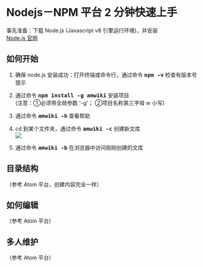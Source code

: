 # Nodejs－NPM 平台 2 分钟快速上手

事先准备：下载 Node.js (Javascript v8 引擎运行环境)，并安装  
[Node.js 官网](https://nodejs.org/)

## 如何开始

1. 确保 node.js 安装成功：打开终端或命令行，通过命令 <big>**`npm -v`**</big> 检查有版本号提示

2. 通过命令 <big>**`npm install -g amwiki`**</big> 安装项目  
   (注意：①必须带全局参数 '-g'； ②项目名称第三字母 w 小写)

3. 通过命令 <big>**`amwiki -h`**</big> 查看帮助

4. cd 到某个文件夹，通过命令 <big>**`amwiki -c`**</big> 创建新文库  
   ![](assets/010/20170720-1e299f83.png=400-)  

5. 通过命令 <big>**`amwiki -b`**</big> 在浏览器中访问刚刚创建的文库

## 目录结构
（参考 Atom 平台，创建内容完全一样）

## 如何编辑
（参考 Atom 平台）

## 多人维护
（参考 Atom 平台）
